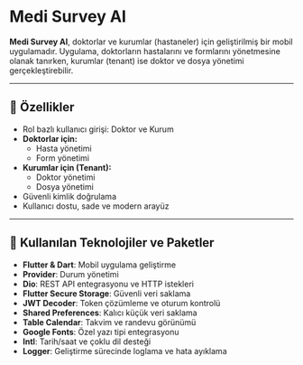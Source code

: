 # Medi Survey AI

**Medi Survey AI**, doktorlar ve kurumlar (hastaneler) için geliştirilmiş bir mobil uygulamadır. Uygulama, doktorların hastalarını ve formlarını yönetmesine olanak tanırken, kurumlar (tenant) ise doktor ve dosya yönetimi gerçekleştirebilir.

---

## 🚀 Özellikler

- Rol bazlı kullanıcı girişi: Doktor ve Kurum
- **Doktorlar için:**
  - Hasta yönetimi
  - Form yönetimi
- **Kurumlar için (Tenant):**
  - Doktor yönetimi
  - Dosya yönetimi
- Güvenli kimlik doğrulama
- Kullanıcı dostu, sade ve modern arayüz

---

## 🧱 Kullanılan Teknolojiler ve Paketler

- **Flutter & Dart**: Mobil uygulama geliştirme
- **Provider**: Durum yönetimi
- **Dio**: REST API entegrasyonu ve HTTP istekleri
- **Flutter Secure Storage**: Güvenli veri saklama
- **JWT Decoder**: Token çözümleme ve oturum kontrolü
- **Shared Preferences**: Kalıcı küçük veri saklama
- **Table Calendar**: Takvim ve randevu görünümü
- **Google Fonts**: Özel yazı tipi entegrasyonu
- **Intl**: Tarih/saat ve çoklu dil desteği
- **Logger**: Geliştirme sürecinde loglama ve hata ayıklama

